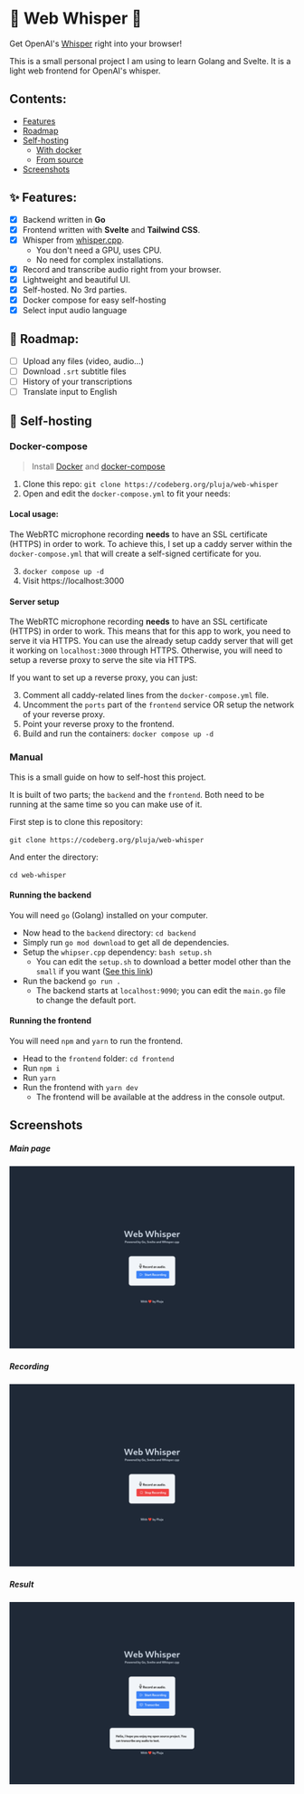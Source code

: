 # 🎤 Web Whisper 📝

Get OpenAI's [Whisper](https://github.com/openai/whisper) right into your browser!

This is a small personal project I am using to learn Golang and Svelte. It is a light web frontend for OpenAI's whisper.

## Contents:

- [Features](#features)
- [Roadmap](#roadmap)
- [Self-hosting](#self-hosting)
    - [With docker](#docker-compose)
    - [From source](#manual)
- [Screenshots](#screenshots)

## ✨ Features:

- [x] Backend written in **Go**
- [x] Frontend written with **Svelte** and **Tailwind CSS**.
- [x] Whisper from [whisper.cpp](https://github.com/ggerganov/whisper.cpp).
    - You don't need a GPU, uses CPU.
    - No need for complex installations.
- [x] Record and transcribe audio right from your browser.
- [x] Lightweight and beautiful UI.
- [x] Self-hosted. No 3rd parties.
- [x] Docker compose for easy self-hosting
- [x] Select input audio language

## 🧭 Roadmap:

- [ ] Upload any files (video, audio...)
- [ ] Download `.srt` subtitle files
- [ ] History of your transcriptions
- [ ] Translate input to English

## 🪺 Self-hosting

### Docker-compose

> Install [Docker](https://docs.docker.com/engine/install/#server) and [docker-compose](https://docs.docker.com/compose/install/)

1. Clone this repo: `git clone https://codeberg.org/pluja/web-whisper`
2. Open and edit the `docker-compose.yml` to fit your needs:

#### Local usage:

The WebRTC microphone recording **needs** to have an SSL certificate (HTTPS) in order to work. To achieve this, I set up a caddy server within the `docker-compose.yml` that will create a self-signed certificate for you.

3. `docker compose up -d`
4. Visit https://localhost:3000

#### Server setup

The WebRTC microphone recording **needs** to have an SSL certificate (HTTPS) in order to work. This means that for this app to work, you need to serve it via HTTPS. You can use the already setup caddy server that will get it working on `localhost:3000` through HTTPS. Otherwise, you will need to setup a reverse proxy to serve the site via HTTPS.

If you want to set up a reverse proxy, you can just:

3. Comment all caddy-related lines from the `docker-compose.yml` file.
4. Uncomment the `ports` part of the `frontend` service OR setup the network of your reverse proxy.
5. Point your reverse proxy to the frontend.
6. Build and run the containers: `docker compose up -d`

### Manual

This is a small guide on how to self-host this project.

It is built of two parts; the `backend` and the `frontend`. Both need to be running at the same time so you can make use of it.

First step is to clone this repository:

`git clone https://codeberg.org/pluja/web-whisper`

And enter the directory:

`cd web-whisper`

#### Running the backend

You will need `go` (Golang) installed on your computer.

- Now head to the `backend` directory: `cd backend`
- Simply run `go mod download` to get all de dependencies.
- Setup the `whipser.cpp` dependency: `bash setup.sh`
    - You can edit the `setup.sh` to download a better model other than the `small` if you want ([See this link](https://github.com/ggerganov/whisper.cpp#more-audio-samples))
- Run the backend `go run .`
    - The backend starts at `localhost:9090`; you can edit the `main.go` file to change the default port.

#### Running the frontend

You will need `npm` and `yarn` to run the frontend.

- Head to the `frontend` folder: `cd frontend`
- Run `npm i`
- Run `yarn`
- Run the frontend with `yarn dev`
    - The frontend will be available at the address in the console output.

## Screenshots

##### Main page
![](misc/MainPage.png)

##### Recording
![](misc/Recording.png)

##### Result
![](misc/Transcribed.png)